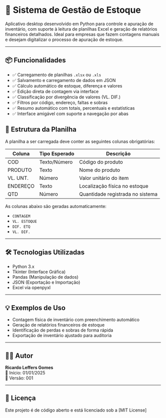 # 🧮 Sistema de Gestão de Estoque

Aplicativo desktop desenvolvido em Python para controle e apuração de inventário, com suporte à leitura de planilhas Excel e geração de relatórios financeiros detalhados. Ideal para empresas que fazem contagens manuais e desejam digitalizar o processo de apuração de estoque.

---

## 📦 Funcionalidades

- ✅ Carregamento de planilhas `.xlsx` ou `.xls`
- ✅ Salvamento e carregamento de dados em JSON
- ✅ Cálculo automático de estoque, diferença e valores
- ✅ Edição direta de contagem via interface
- ✅ Classificação por divergência de valores (VL. DIF.)
- ✅ Filtros por código, endereço, faltas e sobras
- ✅ Resumo automático com totais, percentuais e estatísticas
- ✅ Interface amigável com suporte a navegação por abas

## 🧾 Estrutura da Planilha

A planilha a ser carregada deve conter as seguintes colunas obrigatórias:

| Coluna       | Tipo Esperado | Descrição                       |
|--------------|---------------|----------------------------------|
| COD          | Texto/Número  | Código do produto               |
| PRODUTO      | Texto         | Nome do produto                 |
| VL. UNT.     | Número        | Valor unitário do item          |
| ENDEREÇO     | Texto         | Localização física no estoque   |
| QTD          | Número        | Quantidade registrada no sistema|

As colunas abaixo são geradas automaticamente:
- `CONTAGEM`
- `VL. ESTOQUE`
- `DIF. ETQ`
- `VL. DIF.`

---

## 🛠️ Tecnologias Utilizadas

- Python 3.x
- Tkinter (Interface Gráfica)
- Pandas (Manipulação de dados)
- JSON (Exportação e Importação)
- Excel via openpyxl

---

## 💡 Exemplos de Uso

- Contagem física de inventário com preenchimento automático
- Geração de relatórios financeiros de estoque
- Identificação de perdas e sobras de forma rápida
- Exportação de inventário ajustado para auditoria

---

## 👨‍💻 Autor

**Ricardo Leffers Gomes**  
📅 Início: 01/01/2025  
🔖 Versão: 001

---

## 📄 Licença

Este projeto é de código aberto e está licenciado sob a [MIT License]

